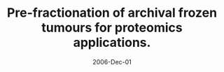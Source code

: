 ---
link: https://pubmed.com/16956687
journal: Journal of biotechnology
title: Pre-fractionation of archival frozen tumours for proteomics applications.
date: 2006-Dec-01
authors: Forsberg, L, Larsson, C, Sofiadis, A, Lewensohn, R, Höög, A, Lehtiö, J
---